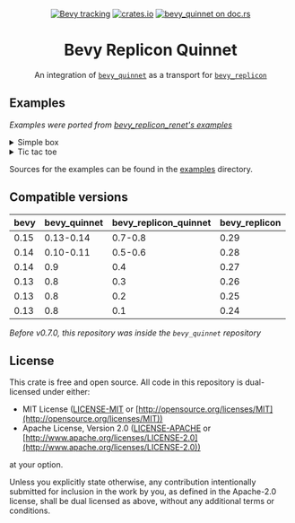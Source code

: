 <div align="center">

[![Bevy tracking](https://img.shields.io/badge/Bevy%20tracking-released%20version-lightblue)](https://github.com/bevyengine/bevy/blob/main/docs/plugins_guidelines.md#main-branch-tracking)
[![crates.io](https://img.shields.io/crates/v/bevy_replicon_quinnet)](https://crates.io/crates/bevy_replicon_quinnet)
[![bevy_quinnet on doc.rs](https://docs.rs/bevy_replicon_quinnet/badge.svg)](https://docs.rs/bevy_replicon_quinnet)

# Bevy Replicon Quinnet

An integration of [`bevy_quinnet`](https://github.com/Henauxg/bevy_quinnet) as a transport for [`bevy_replicon`](https://github.com/projectharmonia/bevy_replicon)

</div>

## Examples

_Examples were ported from [bevy_replicon_renet's examples](https://github.com/projectharmonia/bevy_replicon/tree/master/bevy_replicon_renet)_

<details>
  <summary>Simple box</summary>

Start a server with `cargo run --example simple_box server` and a client with `cargo run --example simple_box client`.

</details>

<details>
  <summary>Tic tac toe</summary>

Start a server with `cargo run --example tic_tac_toe server` and a client with `cargo run --example tic_tac_toe client`.

</details>

Sources for the examples can be found in the [examples](examples) directory.

## Compatible versions

| bevy | bevy_quinnet | bevy_replicon_quinnet | bevy_replicon |
| :--- | :----------- | :-------------------- | :------------ |
| 0.15 | 0.13-0.14    | 0.7-0.8               | 0.29          |
| 0.14 | 0.10-0.11    | 0.5-0.6               | 0.28          |
| 0.14 | 0.9          | 0.4                   | 0.27          |
| 0.13 | 0.8          | 0.3                   | 0.26          |
| 0.13 | 0.8          | 0.2                   | 0.25          |
| 0.13 | 0.8          | 0.1                   | 0.24          |

*Before v0.7.0, this repository was inside the `bevy_quinnet` repository*

## License

This crate is free and open source. All code in this repository is dual-licensed under either:

* MIT License ([LICENSE-MIT](LICENSE-MIT) or [http://opensource.org/licenses/MIT](http://opensource.org/licenses/MIT))
* Apache License, Version 2.0 ([LICENSE-APACHE](LICENSE-APACHE) or [http://www.apache.org/licenses/LICENSE-2.0](http://www.apache.org/licenses/LICENSE-2.0))

at your option.

Unless you explicitly state otherwise, any contribution intentionally submitted for inclusion in the work by you, as defined in the Apache-2.0 license, shall be dual licensed as above, without any additional terms or conditions.
